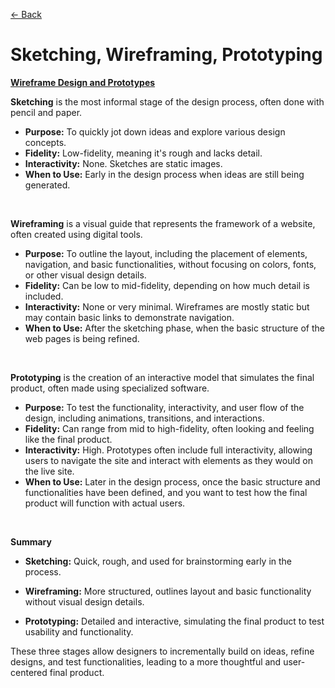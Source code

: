 [&larr; Back](./README.md)

# Sketching, Wireframing, Prototyping

[**Wireframe Design and Prototypes**](https://xd.adobe.com/ideas/process/wireframing/wireframe-design-definition/)

**Sketching** is the most informal stage of the design process, often done with pencil and paper.

- **Purpose:** To quickly jot down ideas and explore various design concepts.
- **Fidelity:** Low-fidelity, meaning it's rough and lacks detail.
- **Interactivity:** None. Sketches are static images.
- **When to Use:** Early in the design process when ideas are still being generated.

<br>

**Wireframing** is a visual guide that represents the framework of a website, often created using digital tools.

- **Purpose:** To outline the layout, including the placement of elements, navigation, and basic functionalities, without focusing on colors, fonts, or other visual design details.
- **Fidelity:** Can be low to mid-fidelity, depending on how much detail is included.
- **Interactivity:** None or very minimal. Wireframes are mostly static but may contain basic links to demonstrate navigation.
- **When to Use:** After the sketching phase, when the basic structure of the web pages is being refined.

<br>

**Prototyping** is the creation of an interactive model that simulates the final product, often made using specialized software.

- **Purpose:** To test the functionality, interactivity, and user flow of the design, including animations, transitions, and interactions.
- **Fidelity:** Can range from mid to high-fidelity, often looking and feeling like the final product.
- **Interactivity:** High. Prototypes often include full interactivity, allowing users to navigate the site and interact with elements as they would on the live site.
- **When to Use:** Later in the design process, once the basic structure and functionalities have been defined, and you want to test how the final product will function with actual users.

<br>

**Summary**

- **Sketching:** Quick, rough, and used for brainstorming early in the process.

- **Wireframing:** More structured, outlines layout and basic functionality without visual design details.

- **Prototyping:** Detailed and interactive, simulating the final product to test usability and functionality.

These three stages allow designers to incrementally build on ideas, refine designs, and test functionalities, leading to a more thoughtful and user-centered final product.

<br>
